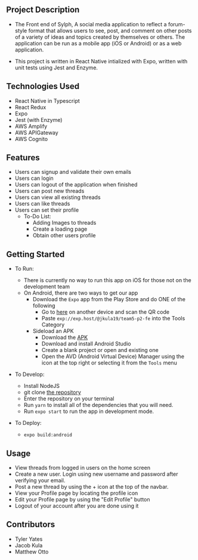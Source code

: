 Project Description
---
   
*  The Front end of Sylph, A social media application to reflect a forum-style format that allows 
    users to see, post, and comment on other posts of a variety of ideas and topics created by 
    themselves or others. The application can be run as a mobile app (iOS or Android) or as a 
    web application.

*  This project is written in React Native intialized with Expo, written with unit tests 
    using Jest and Enzyme.

Technologies Used
--- 
*  React Native in Typescript
*  React Redux
*  Expo
*  Jest (with Enzyme)
*  AWS Amplify
*  AWS APIGateway
*  AWS Cognito

Features
---
    
-   Users can signup and validate their own emails
-   Users can login
-   Users can logout of the application when finished
-   Users can post new threads
-   Users can view all existing threads
-   Users can like threads
-   Users can set their profile
    -   To-Do List:    
        -   Adding Images to threads
        -   Create a loading page
        -   Obtain other users profile

Getting Started
---
-   To Run:
    - There is currently no way to run this app on iOS for those not on the development team
    - On Android, there are two ways to get our app
        - Download the `Expo` app from the Play Store and do ONE of the following
            - Go to [here](https://expo.io/@jkula19/team5-p2-fe) on another device and scan the QR code
            - Paste `exp://exp.host/@jkula19/team5-p2-fe` into the Tools Category
        - Sideload an APK
            - Download the [APK](https://expo.io/artifacts/d5f29035-9500-4d0a-9757-5a9e197061c1)
            - Download and install Android Studio
            - Create a blank project or open and existing one
            - Open the AVD (Android Virtual Device) Manager using the icon at the top right or selecting it from the `Tools` menu
    
-   To Develop:
    
    -   Install NodeJS
    -   git clone [the repository](https://github.com/RevatureRobert/team-5-p2-fe.git)
    -   Enter the repository on your terminal
    -   Run `yarn` to install all of the dependencies that you will need.
    -   Run `expo start` to run the app in development mode.
    
-   To Deploy:
    -   `expo build:android`

Usage
---
-  View threads from logged in users on the home screen
-  Create a new user. Login using new username and password after verifying your email.
-  Post a new thread by using the + icon at the top of the navbar.
-  View your Profile page by locating the profile icon
-  Edit your Profile page by using the "Edit Profile" button
-  Logout of your account after you are done using it

Contributors
---
-  Tyler Yates
-  Jacob Kula
-  Matthew Otto
